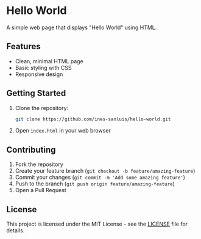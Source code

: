 # Hello World

A simple web page that displays "Hello World" using HTML.

## Features

- Clean, minimal HTML page
- Basic styling with CSS
- Responsive design

## Getting Started

1. Clone the repository:
   ```bash
   git clone https://github.com/ines-sanluis/hello-world.git
   ```

2. Open `index.html` in your web browser

## Contributing

1. Fork the repository
2. Create your feature branch (`git checkout -b feature/amazing-feature`)
3. Commit your changes (`git commit -m 'Add some amazing feature'`)
4. Push to the branch (`git push origin feature/amazing-feature`)
5. Open a Pull Request

## License

This project is licensed under the MIT License - see the [LICENSE](LICENSE) file for details.